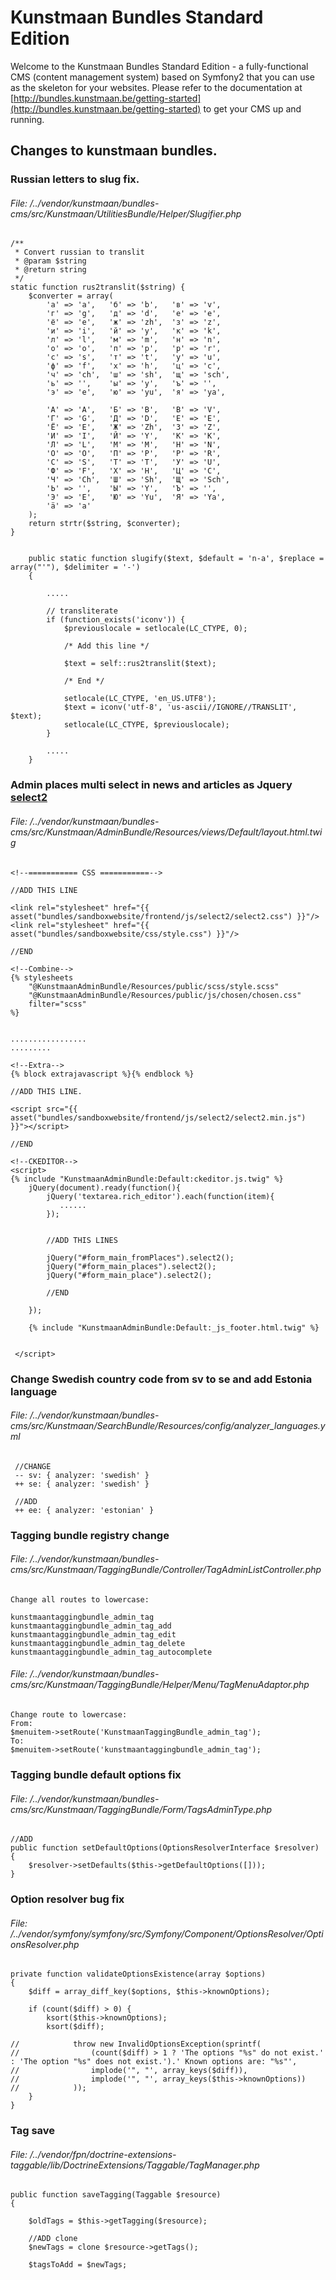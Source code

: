 Kunstmaan Bundles Standard Edition
==================================

Welcome to the Kunstmaan Bundles Standard Edition - a fully-functional CMS (content management system) based on Symfony2 that you can use as the skeleton for your websites. Please refer to the documentation at [http://bundles.kunstmaan.be/getting-started](http://bundles.kunstmaan.be/getting-started) to get your CMS up and running.

Changes to kunstmaan bundles.
--------------------------------

### Russian letters to slug fix.

###### File: /../vendor/kunstmaan/bundles-cms/src/Kunstmaan/UtilitiesBundle/Helper/Slugifier.php

    /**
     * Convert russian to translit
     * @param $string
     * @return string
     */
    static function rus2translit($string) {
        $converter = array(
            'а' => 'a',   'б' => 'b',   'в' => 'v',
            'г' => 'g',   'д' => 'd',   'е' => 'e',
            'ё' => 'e',   'ж' => 'zh',  'з' => 'z',
            'и' => 'i',   'й' => 'y',   'к' => 'k',
            'л' => 'l',   'м' => 'm',   'н' => 'n',
            'о' => 'o',   'п' => 'p',   'р' => 'r',
            'с' => 's',   'т' => 't',   'у' => 'u',
            'ф' => 'f',   'х' => 'h',   'ц' => 'c',
            'ч' => 'ch',  'ш' => 'sh',  'щ' => 'sch',
            'ь' => '',    'ы' => 'y',   'ъ' => '',
            'э' => 'e',   'ю' => 'yu',  'я' => 'ya',

            'А' => 'A',   'Б' => 'B',   'В' => 'V',
            'Г' => 'G',   'Д' => 'D',   'Е' => 'E',
            'Ё' => 'E',   'Ж' => 'Zh',  'З' => 'Z',
            'И' => 'I',   'Й' => 'Y',   'К' => 'K',
            'Л' => 'L',   'М' => 'M',   'Н' => 'N',
            'О' => 'O',   'П' => 'P',   'Р' => 'R',
            'С' => 'S',   'Т' => 'T',   'У' => 'U',
            'Ф' => 'F',   'Х' => 'H',   'Ц' => 'C',
            'Ч' => 'Ch',  'Ш' => 'Sh',  'Щ' => 'Sch',
            'Ь' => '',    'Ы' => 'Y',   'Ъ' => '',
            'Э' => 'E',   'Ю' => 'Yu',  'Я' => 'Ya',
            'ä' => 'a'
        );
        return strtr($string, $converter);
    }
    
    
        public static function slugify($text, $default = 'n-a', $replace = array("'"), $delimiter = '-')
        {
        
            .....
        
            // transliterate
            if (function_exists('iconv')) {
                $previouslocale = setlocale(LC_CTYPE, 0);
                
                /* Add this line */
                
                $text = self::rus2translit($text);
                
                /* End */
                
                setlocale(LC_CTYPE, 'en_US.UTF8');
                $text = iconv('utf-8', 'us-ascii//IGNORE//TRANSLIT', $text);
                setlocale(LC_CTYPE, $previouslocale);
            }
    
            .....
        }
        
        
        
### Admin places multi select in news and articles as Jquery [select2](http://ivaynberg.github.io/select2/)

###### File: /../vendor/kunstmaan/bundles-cms/src/Kunstmaan/AdminBundle/Resources/views/Default/layout.html.twig

    <!--=========== CSS ===========-->
    
    //ADD THIS LINE
    
    <link rel="stylesheet" href="{{ asset("bundles/sandboxwebsite/frontend/js/select2/select2.css") }}"/>
    <link rel="stylesheet" href="{{ asset("bundles/sandboxwebsite/css/style.css") }}"/>
    
    //END
    
    <!--Combine-->
    {% stylesheets
        "@KunstmaanAdminBundle/Resources/public/scss/style.scss"
        "@KunstmaanAdminBundle/Resources/public/js/chosen/chosen.css"
        filter="scss"
    %}


    .................
    .........

    <!--Extra-->
    {% block extrajavascript %}{% endblock %}

    //ADD THIS LINE.

    <script src="{{ asset("bundles/sandboxwebsite/frontend/js/select2/select2.min.js") }}"></script>

    //END

    <!--CKEDITOR-->
    <script>
    {% include "KunstmaanAdminBundle:Default:ckeditor.js.twig" %}
        jQuery(document).ready(function(){
            jQuery('textarea.rich_editor').each(function(item){
               ......
            });


            //ADD THIS LINES

            jQuery("#form_main_fromPlaces").select2();
            jQuery("#form_main_places").select2();
            jQuery("#form_main_place").select2();
            
            //END
            
        });

        {% include "KunstmaanAdminBundle:Default:_js_footer.html.twig" %}


     </script>
     
     
     
### Change Swedish country code from **sv** to **se** and add Estonia language

###### File: /../vendor/kunstmaan/bundles-cms/src/Kunstmaan/SearchBundle/Resources/config/analyzer_languages.yml


     //CHANGE
     -- sv: { analyzer: 'swedish' }
     ++ se: { analyzer: 'swedish' }
     
     //ADD
     ++ ee: { analyzer: 'estonian' }
     
     
### Tagging bundle registry change

###### File: /../vendor/kunstmaan/bundles-cms/src/Kunstmaan/TaggingBundle/Controller/TagAdminListController.php

    Change all routes to lowercase:

    kunstmaantaggingbundle_admin_tag
    kunstmaantaggingbundle_admin_tag_add
    kunstmaantaggingbundle_admin_tag_edit
    kunstmaantaggingbundle_admin_tag_delete
    kunstmaantaggingbundle_admin_tag_autocomplete


###### File: /../vendor/kunstmaan/bundles-cms/src/Kunstmaan/TaggingBundle/Helper/Menu/TagMenuAdaptor.php

    Change route to lowercase:
    From:
    $menuitem->setRoute('KunstmaanTaggingBundle_admin_tag');
    To:
    $menuitem->setRoute('kunstmaantaggingbundle_admin_tag');
    
### Tagging bundle default options fix

###### File: /../vendor/kunstmaan/bundles-cms/src/Kunstmaan/TaggingBundle/Form/TagsAdminType.php

    //ADD
    public function setDefaultOptions(OptionsResolverInterface $resolver)
    {
        $resolver->setDefaults($this->getDefaultOptions([]));
    }


### Option resolver bug fix

###### File: /../vendor/symfony/symfony/src/Symfony/Component/OptionsResolver/OptionsResolver.php

    private function validateOptionsExistence(array $options)
    {
        $diff = array_diff_key($options, $this->knownOptions);

        if (count($diff) > 0) {
            ksort($this->knownOptions);
            ksort($diff);

    //            throw new InvalidOptionsException(sprintf(
    //                (count($diff) > 1 ? 'The options "%s" do not exist.' : 'The option "%s" does not exist.').' Known options are: "%s"',
    //                implode('", "', array_keys($diff)),
    //                implode('", "', array_keys($this->knownOptions))
    //            ));
        }
    }
    

### Tag save

###### File: /../vendor/fpn/doctrine-extensions-taggable/lib/DoctrineExtensions/Taggable/TagManager.php

    public function saveTagging(Taggable $resource)
    {

        $oldTags = $this->getTagging($resource);
        
        //ADD clone
        $newTags = clone $resource->getTags();
        
        $tagsToAdd = $newTags;